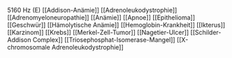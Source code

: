5160 Hz (E)
[[Addison-Anämie]]
[[Adrenoleukodystrophie]]
[[Adrenomyeloneuropathie]]
[[Anämie]]
[[Apnoe]]
[[Epithelioma]]
[[Geschwür]]
[[Hämolytische Anämie]]
[[Hemoglobin-Krankheit]]
[[Ikterus]]
[[Karzinom]]
[[Krebs]]
[[Merkel-Zell-Tumor]]
[[Nagetier-Ulcer]]
[[Schilder-Addison Complex]]
[[Triosephosphat-Isomerase-Mangel]]
[[X-chromosomale Adrenoleukodystrophie]]